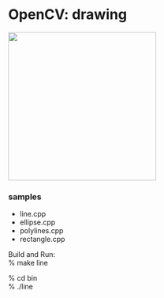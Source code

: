OpenCV: drawing
===============

<image src="https://raw.githubusercontent.com/ohwada/MAC_cpp_Samples/master/OpenCV/screenshots/line.png" width="300" /> <br/>


### samples  
- line.cpp
- ellipse.cpp
- polylines.cpp
- rectangle.cpp

Build and Run:  
% make line  

% cd bin  
 % ./line


